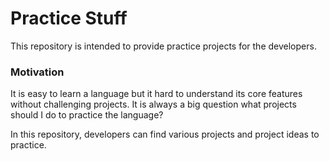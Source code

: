 # Practice Stuff

This repository is intended to provide practice projects for the developers.

### Motivation

It is easy to learn a language but it hard to understand its core features without challenging projects. It is always a big question what projects should I do to practice the language?

In this repository, developers can find various projects and project ideas to practice.
